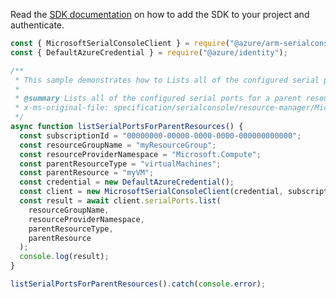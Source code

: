 Read the [SDK documentation](https://github.com/Azure/azure-sdk-for-js/blob/%40azure%2Farm-serialconsole_2.0.1/sdk/serialconsole/arm-serialconsole/README.md) on how to add the SDK to your project and authenticate.

```javascript
const { MicrosoftSerialConsoleClient } = require("@azure/arm-serialconsole");
const { DefaultAzureCredential } = require("@azure/identity");

/**
 * This sample demonstrates how to Lists all of the configured serial ports for a parent resource
 *
 * @summary Lists all of the configured serial ports for a parent resource
 * x-ms-original-file: specification/serialconsole/resource-manager/Microsoft.SerialConsole/stable/2018-05-01/examples/ListSerialPort.json
 */
async function listSerialPortsForParentResources() {
  const subscriptionId = "00000000-00000-0000-0000-000000000000";
  const resourceGroupName = "myResourceGroup";
  const resourceProviderNamespace = "Microsoft.Compute";
  const parentResourceType = "virtualMachines";
  const parentResource = "myVM";
  const credential = new DefaultAzureCredential();
  const client = new MicrosoftSerialConsoleClient(credential, subscriptionId);
  const result = await client.serialPorts.list(
    resourceGroupName,
    resourceProviderNamespace,
    parentResourceType,
    parentResource
  );
  console.log(result);
}

listSerialPortsForParentResources().catch(console.error);
```

